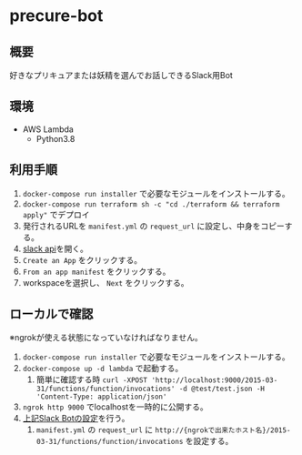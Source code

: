 # precure-bot

## 概要

好きなプリキュアまたは妖精を選んでお話しできるSlack用Bot

## 環境

- AWS Lambda
  - Python3.8

## 利用手順

1. `docker-compose run installer` で必要なモジュールをインストールする。
2. `docker-compose run terraform sh -c "cd ./terraform && terraform apply"` でデプロイ
3. 発行されるURLを `manifest.yml` の `request_url` に設定し、中身をコピーする。
4. [slack api](https://api.slack.com/apps/)を開く。
5. `Create an App` をクリックする。
6. `From an app manifest` をクリックする。
7. workspaceを選択し、 `Next` をクリックする。

## ローカルで確認

※ngrokが使える状態になっていなければなりません。

1. `docker-compose run installer` で必要なモジュールをインストールする。
2. `docker-compose up -d lambda` で起動する。
   1. 簡単に確認する時 `curl -XPOST 'http://localhost:9000/2015-03-31/functions/function/invocations' -d @test/test.json -H 'Content-Type: application/json'`
3. `ngrok http 9000` でlocalhostを一時的に公開する。
4. [上記Slack Botの設定](#利用手順)を行う。
   1. `manifest.yml` の `request_url` に `http://{ngrokで出来たホスト名}/2015-03-31/functions/function/invocations` を設定する。
